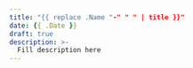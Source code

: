 ```yaml
---
title: "{{ replace .Name "-" " " | title }}"
date: {{ .Date }}
draft: true
description: >-
  Fill description here
---
```


